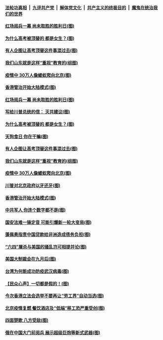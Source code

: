 ####  [法轮功真相](../../../../basic/blob/master/README.md?t=06270302) &nbsp;|&nbsp; [九评共产党](../../../../9ping.md/blob/master/README.md?t=06270302) &nbsp;|&nbsp; [解体党文化](../../../../jtdwh.md/blob/master/README.md?t=06270302)  &nbsp;|&nbsp; [共产主义的终极目的](../../../../gczydzjmd.md/blob/master/README.md?t=06270302) &nbsp;|&nbsp; [魔鬼在统治我们的世界](../../../../mgztzwmdsj.md/blob/master/README.md?t=06270302) 

#### [红场阅兵一幕 尚未取胜的胜利日(图)](../pages/p4/937758.md?t=06270302) 

#### [为什么高考被顶替的 都是女生？(图)](../pages/p4/937740.md?t=06270302) 

#### [有人企图让高考顶替这件事混过去(图)](../pages/p4/937737.md?t=06270302) 

#### [我们山东就是这样“重视”教育的(组图)](../pages/p4/937725.md?t=06270302) 

#### [疫情中 30万人像蝼蚁爬向北京(图)](../pages/p4/937719.md?t=06270302) 

#### [香港管治开始大陆模式(图)](../pages/p4/937715.md?t=06270302) 

#### [红场阅兵一幕 尚未取胜的胜利日(图)](../pages/p4/937758.md?t=06270302) 

#### [写给川普总统的信： 灭共建议(图)](../pages/p4/937745.md?t=06270302) 

#### [为什么高考被顶替的 都是女生？(图)](../pages/p4/937740.md?t=06270302) 

#### [天狗食日 你在干嘛(图)](../pages/p4/937741.md?t=06270302) 

#### [有人企图让高考顶替这件事混过去(图)](../pages/p4/937737.md?t=06270302) 

#### [我们山东就是这样“重视”教育的(组图)](../pages/p4/937725.md?t=06270302) 

#### [疫情中 30万人像蝼蚁爬向北京(图)](../pages/p4/937719.md?t=06270302) 

#### [川普对北京政府以牙还牙(图)](../pages/p4/937718.md?t=06270302) 

#### [香港管治开始大陆模式(图)](../pages/p4/937715.md?t=06270302) 

#### [中共军人 你连个数字都不是(图)](../pages/p4/937635.md?t=06270302) 

#### [国安法难一锤定音 可能引爆新一轮大变局(图)](../pages/p4/937632.md?t=06270302) 

#### [蓬佩奥指责中国贷款给非洲造成债务负担(图)](../pages/p4/937631.md?t=06270302) 

#### [“六四”屠杀与美国的骚乱岂可相提并论(图)](../pages/p4/937628.md?t=06270302) 

#### [美国大制裁会在九月后(图)](../pages/p4/937630.md?t=06270302) 

#### [台湾为何能成功防疫武汉病毒(图)](../pages/p4/937627.md?t=06270302) 

#### [【民众心声】一切都是假的！(图)](../pages/p4/937546.md?t=06270302) 

#### [今次香港立法会选举不要再让“劳工界”自动当选(图)](../pages/p4/937452.md?t=06270302) 

#### [北京疫情复燃 餐饮酒店及“低端”移工恐严重受创(图)](../pages/p4/937494.md?t=06270302) 

#### [四面楚歌 八方受敌(图)](../pages/p4/937504.md?t=06270302) 

#### [俄在中国大门前阅兵 展示超级巨炮等新式武器(图)](../pages/p4/937492.md?t=06270302) 

